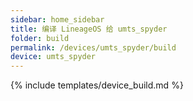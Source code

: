 ```yaml
---
sidebar: home_sidebar
title: 编译 LineageOS 给 umts_spyder
folder: build
permalink: /devices/umts_spyder/build
device: umts_spyder
---
```

{% include templates/device_build.md %}
